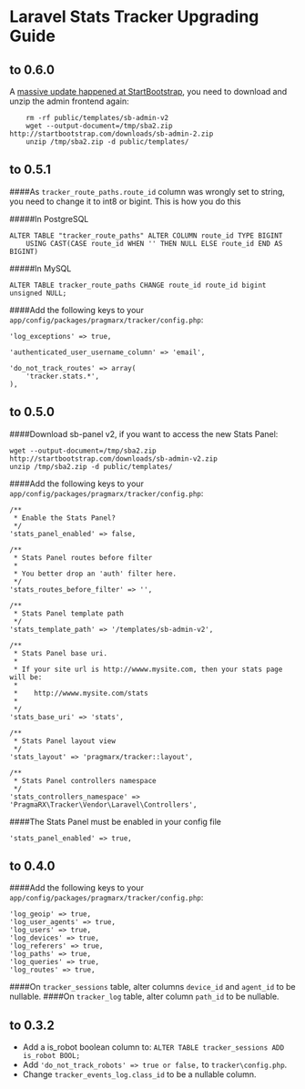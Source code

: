 # Laravel Stats Tracker Upgrading Guide

## to 0.6.0

A [massive update happened at StartBootstrap](https://github.com/IronSummitMedia/startbootstrap/commit/66716399cf8eb5109498d41a2dad95a093c18f2b), you need to download and unzip the admin frontend again:
 
```
    rm -rf public/templates/sb-admin-v2
    wget --output-document=/tmp/sba2.zip http://startbootstrap.com/downloads/sb-admin-2.zip
    unzip /tmp/sba2.zip -d public/templates/
```

## to 0.5.1

####As `tracker_route_paths.route_id` column was wrongly set to string, you need to change it to int8 or bigint. This is how you do this
 
#####In PostgreSQL 
```
ALTER TABLE "tracker_route_paths" ALTER COLUMN route_id TYPE BIGINT 
    USING CAST(CASE route_id WHEN '' THEN NULL ELSE route_id END AS BIGINT)
```

#####In MySQL
```
ALTER TABLE tracker_route_paths CHANGE route_id route_id bigint unsigned NULL;
```

####Add the following keys to your `app/config/packages/pragmarx/tracker/config.php`:

```
'log_exceptions' => true,

'authenticated_user_username_column' => 'email',

'do_not_track_routes' => array(
    'tracker.stats.*',
),
```
   
## to 0.5.0

####Download sb-panel v2, if you want to access the new Stats Panel:

```
wget --output-document=/tmp/sba2.zip http://startbootstrap.com/downloads/sb-admin-v2.zip
unzip /tmp/sba2.zip -d public/templates/
```

####Add the following keys to your `app/config/packages/pragmarx/tracker/config.php`:

```
/**
 * Enable the Stats Panel?
 */
'stats_panel_enabled' => false,

/**
 * Stats Panel routes before filter
 *
 * You better drop an 'auth' filter here.
 */
'stats_routes_before_filter' => '',

/**
 * Stats Panel template path
 */
'stats_template_path' => '/templates/sb-admin-v2',

/**
 * Stats Panel base uri.
 *
 * If your site url is http://wwww.mysite.com, then your stats page will be:
 *
 *    http://wwww.mysite.com/stats
 *
 */
'stats_base_uri' => 'stats',

/**
 * Stats Panel layout view
 */
'stats_layout' => 'pragmarx/tracker::layout',

/**
 * Stats Panel controllers namespace
 */
'stats_controllers_namespace' => 'PragmaRX\Tracker\Vendor\Laravel\Controllers',
```

####The Stats Panel must be enabled in your config file

```
'stats_panel_enabled' => true,
```

## to 0.4.0

####Add the following keys to your `app/config/packages/pragmarx/tracker/config.php`:

```
'log_geoip' => true,
'log_user_agents' => true,
'log_users' => true,
'log_devices' => true,
'log_referers' => true,
'log_paths' => true,
'log_queries' => true,
'log_routes' => true,
```

####On `tracker_sessions` table, alter columns `device_id` and `agent_id` to be nullable.
####On `tracker_log` table, alter column `path_id` to be nullable.

## to 0.3.2

- Add a is_robot boolean column to: `ALTER TABLE tracker_sessions ADD is_robot BOOL;`
- Add `'do_not_track_robots' => true or false,` to `tracker\config.php`.
- Change `tracker_events_log.class_id` to be a nullable column.
